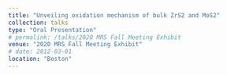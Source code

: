 ```yaml
---
title: "Unveiling oxidation mechanism of bulk ZrS2 and MoS2"
collection: talks
type: "Oral Presentation"
# permalink: /talks/2020 MRS Fall Meeting Exhibit
venue: "2020 MRS Fall Meeting Exhibit"
# date: 2012-03-01
location: "Boston"
---
```

